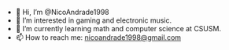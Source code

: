 - 👋 Hi, I’m @NicoAndrade1998
- 👀 I’m interested in gaming and electronic music.
- 🌱 I’m currently learning math and computer science at CSUSM.
- 📫 How to reach me: nicoandrade1998@gmail.com

<!---
NicoAndrade1998/NicoAndrade1998 is a ✨ special ✨ repository because its `README.md` (this file) appears on your GitHub profile.
You can click the Preview link to take a look at your changes.
--->
